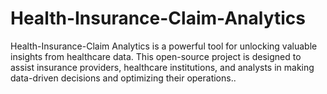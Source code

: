 # Health-Insurance-Claim-Analytics
Health-Insurance-Claim Analytics is a powerful tool for unlocking valuable insights from healthcare data. This open-source project is designed to assist insurance providers, healthcare institutions, and analysts in making data-driven decisions and optimizing their operations..
